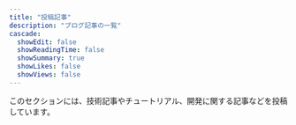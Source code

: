 ```yaml
---
title: "投稿記事"
description: "ブログ記事の一覧"
cascade:
  showEdit: false
  showReadingTime: false
  showSummary: true
  showLikes: false
  showViews: false
---
```

このセクションには、技術記事やチュートリアル、開発に関する記事などを投稿しています。
